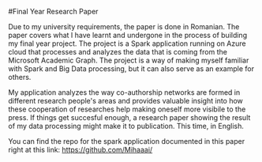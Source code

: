 #Final Year Research Paper

Due to my university requirements, the paper is done in Romanian.
The paper covers what I have learnt and undergone in the process of building my final year project.
The project is a Spark application running on Azure cloud that processes and analyzes the data that is coming from the Microsoft Academic Graph.
The project is a way of making myself familiar with Spark and Big Data processing, but it can also serve as an example for others. 

My application analyzes the way co-authorship networks are formed in different research people's areas and provides valuable insight into how these cooperation of researches help making oneself more visibile to the press.
If things get succesful enough, a research paper showing the result of my data processing might make it to publication. This time, in English. 

You can find the repo for the spark application documented in this paper right at this link:
https://github.com/Mihaaai/
